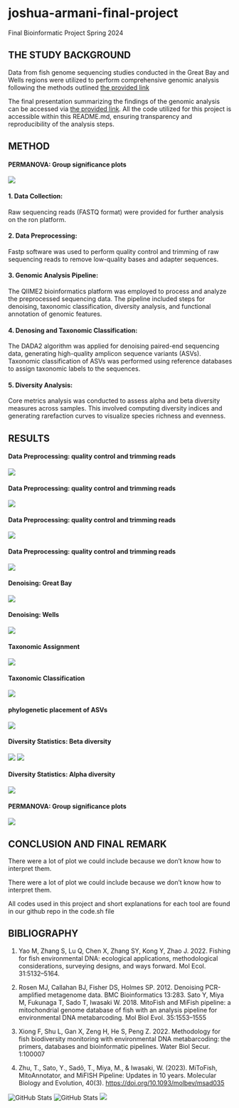 # joshua-armani-final-project
Final Bioinformatic Project Spring 2024
## THE STUDY BACKGROUND
Data from fish genome sequencing studies conducted in the Great Bay and Wells regions were utilized to perform comprehensive genomic analysis following the methods outlined [the provided link](https://github.com/jthmiller/eDNA-metabarcoding-intro/tree/mifish-intro?tab=readme-ov-file)

The final presentation summarizing the findings of the genomic analysis can be accessed via [the provided link](https://github.com/KwadwoLarbi/joshua-armani-qiayra_final-project). All the code utilized for this project is accessible within this README.md, ensuring transparency and reproducibility of the analysis steps.

## METHOD

#### PERMANOVA: Group significance plots
![](https://github.com/KwadwoLarbi/joshua-armani-qiayra_final-project/blob/main/used%20plots/1a.png)

#### 1. Data Collection: 
Raw sequencing reads (FASTQ format) were provided for further analysis on the ron platform.

#### 2. Data Preprocessing: 
Fastp software was used to perform quality control and trimming of raw sequencing reads to remove low-quality bases and adapter sequences. 

#### 3. Genomic Analysis Pipeline: 
The QIIME2 bioinformatics platform was employed to process and analyze the preprocessed sequencing data. The pipeline included steps for denoising, taxonomic classification, diversity analysis, and functional annotation of genomic features.

#### 4. Denosing and Taxonomic Classification: 
The DADA2 algorithm was applied for denoising paired-end sequencing data, generating high-quality amplicon sequence variants (ASVs). Taxonomic classification of ASVs was performed using reference databases to assign taxonomic labels to the sequences.

#### 5. Diversity Analysis: 
Core metrics analysis was conducted to assess alpha and beta diversity measures across samples. This involved computing diversity indices and generating rarefaction curves to visualize species richness and evenness.



## RESULTS 
#### Data Preprocessing: quality control and trimming reads

![](https://github.com/KwadwoLarbi/joshua-armani-qiayra_final-project/blob/main/used%20plots/1.png)

#### Data Preprocessing: quality control and trimming reads
![](https://github.com/KwadwoLarbi/joshua-armani-qiayra_final-project/blob/main/used%20plots/2.png)

#### Data Preprocessing: quality control and trimming reads
![](https://github.com/KwadwoLarbi/joshua-armani-qiayra_final-project/blob/main/used%20plots/3.png)

#### Data Preprocessing: quality control and trimming reads
![](https://github.com/KwadwoLarbi/joshua-armani-qiayra_final-project/blob/main/used%20plots/4.png)

#### Denoising: Great Bay
![](https://github.com/KwadwoLarbi/joshua-armani-qiayra_final-project/blob/main/used%20plots/5.png)

#### Denoising: Wells
![](https://github.com/KwadwoLarbi/joshua-armani-qiayra_final-project/blob/main/used%20plots/6.png)

#### Taxonomic Assignment
![](https://github.com/KwadwoLarbi/joshua-armani-qiayra_final-project/blob/main/used%20plots/7.png)


#### Taxonomic Classification
![](https://github.com/KwadwoLarbi/joshua-armani-qiayra_final-project/blob/main/used%20plots/8.png)

#### phylogenetic placement of ASVs
![](https://github.com/KwadwoLarbi/joshua-armani-qiayra_final-project/blob/main/used%20plots/9.png)

#### Diversity Statistics: Beta diversity
![](https://github.com/KwadwoLarbi/joshua-armani-qiayra_final-project/blob/main/used%20plots/11.png)
![](https://github.com/KwadwoLarbi/joshua-armani-qiayra_final-project/blob/main/used%20plots/12.png)

#### Diversity Statistics: Alpha diversity
![](https://github.com/KwadwoLarbi/joshua-armani-qiayra_final-project/blob/main/used%20plots/13.png)

#### PERMANOVA: Group significance plots
![](https://github.com/KwadwoLarbi/joshua-armani-qiayra_final-project/blob/main/used%20plots/14.png)


## CONCLUSION AND FINAL REMARK
There were a lot of plot we could include because we don’t know how to interpret them.

There were a lot of plot we could include because we don’t know how to interpret them.

All codes used in this project and short explanations for each tool are found in our github repo in the code.sh file 


## BIBLIOGRAPHY
1. Yao M, Zhang S, Lu Q, Chen X, Zhang SY, Kong Y, Zhao J. 2022. Fishing for fish environmental DNA: ecological applications, methodological considerations, surveying designs, and ways forward. Mol Ecol. 31:5132–5164.
   
2. Rosen MJ, Callahan BJ, Fisher DS, Holmes SP. 2012. Denoising PCR-amplified metagenome data. BMC Bioinformatics 13:283. Sato Y, Miya M, Fukunaga T, Sado T, Iwasaki W. 2018. MitoFish and MiFish pipeline: a mitochondrial genome database of fish with an analysis pipeline for environmental DNA metabarcoding. Mol Biol Evol. 35:1553–1555

3. Xiong F, Shu L, Gan X, Zeng H, He S, Peng Z. 2022. Methodology for fish biodiversity monitoring with environmental DNA metabarcoding: the primers, databases and bioinformatic pipelines. Water Biol Secur. 1:100007

4. Zhu, Τ., Sato, Y., Sadõ, T., Miya, M., & Iwasaki, W. (2023). MiToFish, MitoAnnotator, and MiFISH Pipeline: Updates in 10 years. Molecular Biology and Evolution, 40(3). https://doi.org/10.1093/molbev/msad035 

![GitHub Stats](https://github-readme-stats.vercel.app/api?username=KwadwoLarbi&show_icons=true&theme=radical)
![GitHub Stats](https://github-readme-stats.vercel.app/api?username=KwadwoLarbi&show_icons=true&theme=merko)
<picture>
  <source
    srcset="https://github-readme-stats.vercel.app/api?username=KwadwoLarbi&show_icons=true&theme=dark"
    media="(prefers-color-scheme: dark)"
  />
  <source
    srcset="https://github-readme-stats.vercel.app/api?username=KwadwoLarbi&show_icons=true"
    media="(prefers-color-scheme: light), (prefers-color-scheme: no-preference)"
  />
  <img src="https://github-readme-stats.vercel.app/api?username=KwadwoLarbi&show_icons=true" />
</picture>




